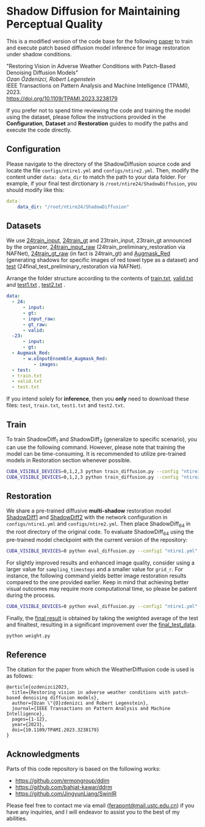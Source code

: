 # Shadow Diffusion for Maintaining Perceptual Quality

This is a modified version of the code base for the following [paper]( https://arxiv.org/pdf/2207.14626.pdf ) to train and execute patch based diffusion model inference for image restoration under shadow conditions.

"Restoring Vision in Adverse Weather Conditions with Patch-Based Denoising Diffusion Models"\
<em>Ozan Özdenizci, Robert Legenstein</em>\
IEEE Transactions on Pattern Analysis and Machine Intelligence (TPAMI), 2023.\
https://doi.org/10.1109/TPAMI.2023.3238179

If you prefer not to spend time reviewing the code and training the model using the dataset, please follow the instructions provided in the **Configuration**, **Dataset** and **Restoration** guides to modify the paths and execute the code directly.

## Configuration

Please navigate to the directory of the ShadowDiffusion source code and locate the file `configs/ntire1.yml` and `configs/ntire2.yml`. Then, modify the content under `data: data_dir` to match the path to your data folder. For example, if your final test dirctionary is `/root/ntire24/ShadowDiffusion`, you should modify like this:

```yml
data：
	data_dir: "/root/ntire24/ShadowDiffusion"
```

## Datasets

We use [24train_input](https://codalab.lisn.upsaclay.fr/my/datasets/download/16dad948-3dc2-478a-9d8f-96c67736da49), [24train_gt](https://codalab.lisn.upsaclay.fr/my/datasets/download/64b00188-5774-47c7-b7fa-b6f76544d531) and 23train_input, 23train_gt announced by the organizer, [24train_input_raw](https://drive.google.com/drive/folders/1IGSfPDwg2el2dGi6sjuOsCAASHm29xKX?usp=sharing) (24train_preliminary_restoration via NAFNet), [24train_gt_raw](https://codalab.lisn.upsaclay.fr/my/datasets/download/64b00188-5774-47c7-b7fa-b6f76544d531) (in fact is 24train_gt) and [Augmask_Red](https://drive.google.com/drive/folders/1AK_zRiFKS4aOBtHEBv25_V4tf272fWeK?usp=sharing) (generating shadows for specific images of red towel type as a dataset) and [test](https://drive.google.com/drive/folders/1-Q-OwctHHTWZqt9hb_0wVERsIEUQemoY?usp=sharing) (24final_test_preliminary_restoration via NAFNet). 

Arrange the folder structure according to the contents of [train.txt](https://drive.google.com/file/d/1la9o8HU4SehS0AatOMDf1TwTwA15hqoe/view?usp=sharing), [valid.txt](https://drive.google.com/file/d/1nqyHc3DUjaYCydXzw-PthensI_lC85Ej/view?usp=sharing) and [test1.txt](https://drive.google.com/file/d/1pWOSw9O3I2s470OdYomrtfVj07RRejMU/view?usp=sharing) , [test2.txt](https://drive.google.com/file/d/1wXsS7aCjWs3ZzbVn_oW16U-6CA__JMP-/view?usp=sharing) .

```yaml
data:
  - 24:
      - input:
      - gt:
      - input_raw:
      - gt_raw:
      - valid:
  -23:
      - input:
      - gt:
  - Augmask_Red:
      - w.oInputEnsemble_Augmask_Red:
          - images:
  - test:
  - train.txt
  - valid.txt
  - test.txt
```

If you intend solely for **inference**, then you **only** need to download these files: `test`, `train.txt`, `test1.txt` and `test2.txt`.

## Train

To train ShadowDiff<sub>1</sub> and ShadowDiff<sub>2</sub> (generalize to specific scenario), you can use the following command. However, please note that training the model can be time-consuming. It is recommended to utilize pre-trained models in Restoration section whenever possible.

```bash
CUDA_VISIBLE_DEVICES=0,1,2,3 python train_diffusion.py --config "ntire1.yml" --resume "ShadowDiff1_2000epochs.pth.tar" --sampling_timesteps 25 --seed 61
CUDA_VISIBLE_DEVICES=0,1,2,3 python train_diffusion.py --config "ntire2.yml" --resume "ShadowDiff2_2660epochs.pth.tar" --sampling_timesteps 25 --seed 61
```

## Restoration

We share a pre-trained diffusive **multi-shadow** restoration model [ShadowDiff1](https://drive.google.com/file/d/1cm6MC5wxBBvr-wLsSZXE9cB0ZEAZ_Ka2/view?usp=sharing) and [ShadowDiff2](https://drive.google.com/file/d/1s4sNA9hLQOOxG5mx5JEmooVNRwV8lmEB/view?usp=sharing) with the network configuration in `configs/ntire1.yml` and `configs/ntire2.yml`. Then place ShadowDiff<sub>64</sub> in the root directory of the original code. To evaluate ShadowDiff<sub>64</sub> using the pre-trained model checkpoint with the current version of the repository: 

```bash
CUDA_VISIBLE_DEVICES=0 python eval_diffusion.py --config1 "ntire1.yml" --config2 "ntire2.yml" --resume1 'ShadowDiff1_2000epochs.pth.tar' --resume2 'ShadowDiff2_2660epochs.pth.tar' --test_set 'finaltest' --sampling_timesteps 125 --grid_r 16
```

For slightly improved results and enhanced image quality, consider using a larger value for `sampling_timesteps` and a smaller value for `grid_r`. For instance, the following command yields better image restoration results compared to the one provided earlier. Keep in mind that achieving better visual outcomes may require more computational time, so please be patient during the process.

```bash
CUDA_VISIBLE_DEVICES=0 python eval_diffusion.py --config1 "ntire1.yml" --config2 "ntire2.yml" --resume1 'ShadowDiff1_2000epochs.pth.tar' --resume2 'ShadowDiff2_2660epochs.pth.tar' --test_set 'finaltest' --sampling_timesteps 250 --grid_r 8
```

Finally, the [final result](https://drive.google.com/drive/folders/1n5Ik0P_4JLDkyRpK9oTfBMdK_9X3LSNY?usp=sharing) is obtained by taking the weighted average of the test and finaltest, resulting in a significant improvement over the [final_test_data](https://codalab.lisn.upsaclay.fr/my/datasets/download/cc787344-dada-41b2-9a31-d789f26aa1e4).

```bash
python weight.py
```

## Reference

The citation for the paper from which the WeatherDiffusion code is used is as follows:
```
@article{ozdenizci2023,
  title={Restoring vision in adverse weather conditions with patch-based denoising diffusion models},
  author={Ozan \"{O}zdenizci and Robert Legenstein},
  journal={IEEE Transactions on Pattern Analysis and Machine Intelligence}, 
  pages={1-12},
  year={2023},
  doi={10.1109/TPAMI.2023.3238179}
}
```

## Acknowledgments

Parts of this code repository is based on the following works:

* https://github.com/ermongroup/ddim
* https://github.com/bahjat-kawar/ddrm
* https://github.com/JingyunLiang/SwinIR

Please feel free to contact me via email (ferapont@mail.ustc.edu.cn) if you have any inquiries, and I will endeavor to assist you to the best of my abilities.
